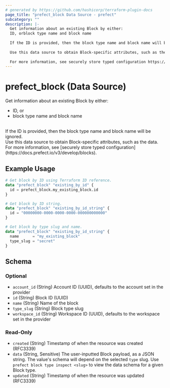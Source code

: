 ```yaml
---
# generated by https://github.com/hashicorp/terraform-plugin-docs
page_title: "prefect_block Data Source - prefect"
subcategory: ""
description: |-
  Get information about an existing Block by either:
  ID, orblock type name and block name
  
  If the ID is provided, then the block type name and block name will be ignored.
  
  Use this data source to obtain Block-specific attributes, such as the data.
  
  For more information, see securely store typed configuration https://docs.prefect.io/v3/develop/blocks.
---
```


# prefect_block (Data Source)

Get information about an existing Block by either:
- ID, or
- block type name and block name
<br>
If the ID is provided, then the block type name and block name will be ignored.
<br>
Use this data source to obtain Block-specific attributes, such as the data.
<br>
For more information, see [securely store typed configuration](https://docs.prefect.io/v3/develop/blocks).

## Example Usage

```terraform
# Get block by ID using Terraform ID reference.
data "prefect_block" "existing_by_id" {
  id = prefect_block.my_existing_block.id
}

# Get block by ID string.
data "prefect_block" "existing_by_id_string" {
  id = "00000000-0000-0000-0000-000000000000"
}

# Get block by type slug and name.
data "prefect_block" "existing_by_id_string" {
  name      = "my_existing_block"
  type_slug = "secret"
}
```

<!-- schema generated by tfplugindocs -->
## Schema

### Optional

- `account_id` (String) Account ID (UUID), defaults to the account set in the provider
- `id` (String) Block ID (UUID)
- `name` (String) Name of the block
- `type_slug` (String) Block type slug
- `workspace_id` (String) Workspace ID (UUID), defaults to the workspace set in the provider

### Read-Only

- `created` (String) Timestamp of when the resource was created (RFC3339)
- `data` (String, Sensitive) The user-inputted Block payload, as a JSON string. The value's schema will depend on the selected `type` slug. Use `prefect block type inspect <slug>` to view the data schema for a given Block type.
- `updated` (String) Timestamp of when the resource was updated (RFC3339)
